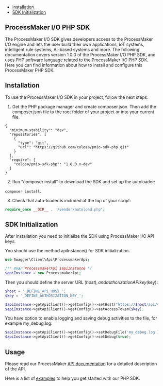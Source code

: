 * [Installation](#markdown-header-installation)
* [SDK Initialization](#markdown-header-sdk-initialization)


## ProcessMaker I/O PHP SDK

The ProcessMaker I/O SDK gives developers access to the ProcessMaker I/O engine and lets the user build their own applications, IoT systems, intelligent rule systems, AI-based systems and more.
The following documentation covers version 1.0.0 of the ProcessMaker I/O PHP SDK, and uses PHP software language related to the ProcessMaker I/O PHP SDK. Here you can find information about how to install and configure this ProcessMaker PHP SDK.

## Installation

To use the ProcessMaker I/O SDK in your project, follow the next steps:

1. Get the PHP package manager and create composer.json. Then add the composer.json file to the root folder of your project or into your current file.

```
{
  "minimum-stability": "dev",
  "repositories": [
    {
      "type": "git",
      "url": "https://github.com/colosa/pmio-sdk-php.git"
    }
  ],
  "require": {
    "colosa/pmio-sdk-php": "1.0.0.x-dev"
  }
}
```

2.  Run "composer install" to download the SDK and set up the autoloader:

`composer install`.

3. Check that auto-loader is included at the top of your script:

```php
require_once __DIR__ . '/vendor/autoload.php';
```

## SDK Initialization

After installation you need to initialize the SDK using ProcessMaker I/O API keys.

You should use the method apiInstance() for SDK initialization.

```php
use Swagger\Client\Api\ProcessmakerApi;

/** @var ProcessmakerApi $apiInstance */
$apiInstance = new ProcessmakerApi;
```
Then you should define the server URL ($host), and authorization API key ($key):

```php
$host = '_DEFINE_API_HOST_';
$key = '_DEFINE_AUTHORIZATION_KEY_';

$apiInstance->getApiClient()->getConfig()->setHost("https://$host/api/v1");
$apiInstance->getApiClient()->getConfig()->setAccessToken($key);
```
You have option to enable logging and saving debug activities to the file, for example my_debug.log:

```php
$apiInstance->getApiClient()->getConfig()->setDebugFile('my_debug.log');
$apiInstance->getApiClient()->getConfig()->setDebug(true);
```

## Usage 

Please read our ProcessMaker [API documentation](https://colosa.github.io/pmio-api-doc/) for a detailed description of the API.

Here is a list of [examples](USAGE.md) to help you get started with our PHP SDK.